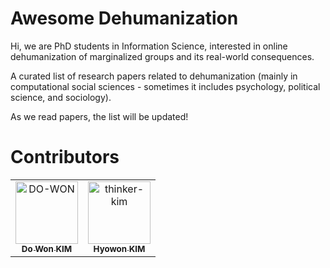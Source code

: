 # Awesome Dehumanization

Hi, we are PhD students in Information Science, interested in online dehumanization of marginalized groups and its real-world consequences. 

A curated list of research papers related to dehumanization (mainly in computational social sciences - sometimes it includes psychology, political science, and sociology).  

As we read papers, the list will be updated!



# Contributors

<!-- readme: contributors -start -->
<table>
<tr>
    <td align="center">
        <a href="https://github.com/DO-WON">
            <img src="https://avatars.githubusercontent.com/u/62243691?s=400&u=66042ee73b3b67fc6463b71ec89f8d55b0753e5c&v=4" width="100;" alt="DO-WON"/>
            <br />
            <sub><b>Do Won KIM</b></sub>
        </a>
    </td>
    <td align="center">
        <a href="https://github.com/thinker-kim">
            <img src="https://avatars.githubusercontent.com/u/117899650?v=4" width="100;" alt="thinker-kim"/>
            <br />
            <sub><b>Hyowon KIM</b></sub>
        </a>
<!-- readme: contributors -end -->
